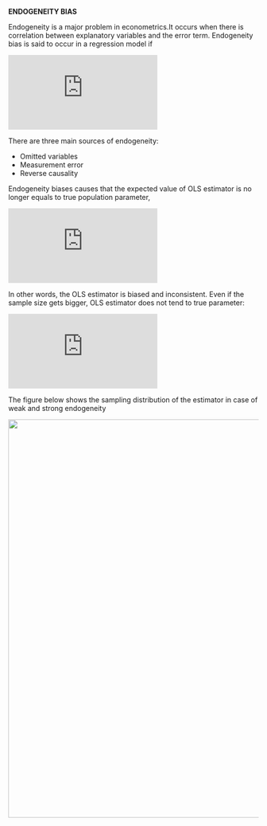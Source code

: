 **ENDOGENEITY BIAS**

Endogeneity is a major problem in econometrics.It occurs when there is correlation between explanatory variables and the error term. Endogeneity bias is said to occur in a regression model if

![](https://latex.codecogs.com/gif.latex?E%28U%7CX_i%29%5Cneq%200)

There are three main sources of endogeneity:
* Omitted variables
* Measurement error
* Reverse causality

Endogeneity biases causes that the expected value of OLS estimator is no longer equals to true population parameter,

![](https://latex.codecogs.com/gif.latex?E%28%5Chat%7B%5Cbeta%7D_%7BOLS%7D%29%5Cneq%20%7B%5Cbeta%7D)

In other words, the OLS estimator is biased and inconsistent. Even if the sample size gets bigger, OLS estimator does not tend to true parameter:

![](https://latex.codecogs.com/gif.latex?%5Chat%7B%5Cbeta%7D_%7BOLS%7D%5Cnrightarrow%20%7B%5Cbeta%7D)

The figure below shows the sampling distribution of the estimator in case of weak and strong endogeneity

<img src="https://user-images.githubusercontent.com/101017847/185761039-758b383e-55fc-44bc-81d7-1c083829d86a.png" width="800" height="800">


